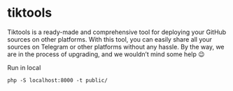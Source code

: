 # tiktools
Tiktools is a ready-made and comprehensive tool for deploying your GitHub sources on other platforms. With this tool, you can easily share all your sources on Telegram or other platforms without any hassle. By the way, we are in the process of upgrading, and we wouldn’t mind some help 😉

Run in local
```
php -S localhost:8000 -t public/
```
 
